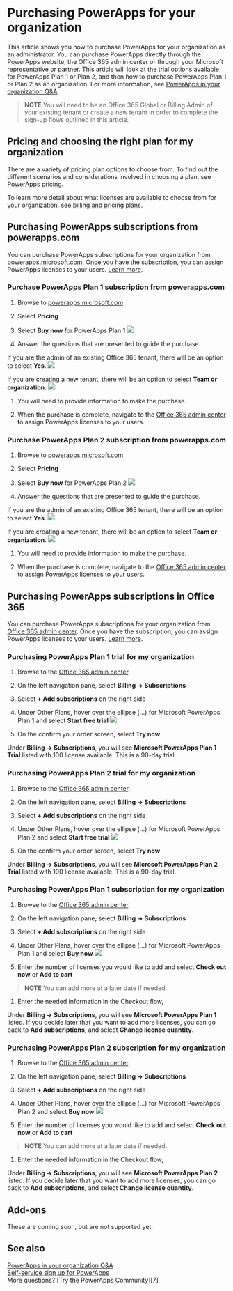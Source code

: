<properties
    pageTitle="Purchasing PowerApps for your organization | Microsoft PowerApps"
    description="Follow these steps in order to signup for PowerApps as an administrator."
    services=""
    suite="powerapps"
    documentationCenter="na"
    authors="jamesol-msft"
    manager="anneta"
    editor=""
    tags=""
 />
<tags
    ms.service="powerapps"
    ms.devlang="na"
    ms.topic="article"
    ms.tgt_pltfrm="na"
    ms.workload="na"
    ms.date="10/23/2016"
    ms.author="ricksal;jamesol"/>

# Purchasing PowerApps for your organization #
This article shows you how to purchase PowerApps for your organization as an administrator. You can purchase PowerApps directly through the PowerApps website, the Office 365 admin center or through your Microsoft representative or partner. This article will look at the trial options available for PowerApps Plan 1 or Plan 2, and then how to purchase PowerApps Plan 1 or Plan 2 as an organization. For more information, see [PowerApps in your organization Q&A](signup-question-and-answer.md).

> **NOTE** You will need to be an Office 365 Global or Billing Admin of your existing tenant or create a new tenant in order to complete the sign-up flows outlined in this article.

## Pricing and choosing the right plan for my organization

There are a variety of pricing plan options to choose from. To find out the different scenarios and considerations involved in choosing a plan, see [PowerApps pricing][3].

To learn more detail about what licenses are available to choose from for your organization, see [billing and pricing plans](billing-pricing-skus.md).

## Purchasing PowerApps subscriptions from powerapps.com
You can purchase PowerApps subscriptions for your organization from [powerapps.microsoft.com][4]. Once you have the subscription, you can assign PowerApps licenses to your users. [Learn more][5].

### Purchase PowerApps Plan 1 subscription from powerapps.com
1. Browse to [powerapps.microsoft.com][4]

1. Select **Pricing**

1. Select **Buy now** for PowerApps Plan 1
  ![](./media/signup-for-powerapps-admin/buy-now-plan-1.png)

1. Answer the questions that are presented to guide the purchase.

  If you are the admin of an existing Office 365 tenant, there will be an option to select **Yes**.
    ![](./media/signup-for-powerapps-admin/admin-question-plan-1-yes.png)

  If you are creating a new tenant, there will be an option to select **Team or organization**.
    ![](./media/signup-for-powerapps-admin/question-plan-1-teamororg.png)

1. You will need to provide information to make the purchase.

1. When the purchase is complete, navigate to the [Office 365 admin center][6] to assign PowerApps licenses to your users.

### Purchase PowerApps Plan 2 subscription from powerapps.com
1. Browse to [powerapps.microsoft.com][4]

1. Select **Pricing**

1. Select **Buy now** for PowerApps Plan 2
  ![](./media/signup-for-powerapps-admin/buy-now-plan-2.png)

1. Answer the questions that are presented to guide the purchase.

  If you are the admin of an existing Office 365 tenant, there will be an option to select **Yes**.
    ![](./media/signup-for-powerapps-admin/admin-question-plan-2-yes.png)

  If you are creating a new tenant, there will be an option to select **Team or organization**.
    ![](./media/signup-for-powerapps-admin/question-plan-2-teamororg.png)

1. You will need to provide information to make the purchase.

1. When the purchase is complete, navigate to the [Office 365 admin center][6] to assign PowerApps licenses to your users.

## Purchasing PowerApps subscriptions in Office 365
You can purchase PowerApps subscriptions for your organization from [Office 365 admin center][6]. Once you have the subscription, you can assign PowerApps licenses to your users. [Learn more][5].

### Purchasing PowerApps Plan 1 trial for my organization
1. Browse to the [Office 365 admin center][6].

1. On the left navigation pane, select **Billing -> Subscriptions**

1. Select **+ Add subscriptions** on the right side

1. Under Other Plans, hover over the ellipse (...) for Microsoft PowerApps Plan 1 and select **Start free trial**
  ![](./media/signup-for-powerapps-admin/admin-purchase-plan1-trial.png)

1. On the confirm your order screen, select **Try now**

Under **Billing -> Subscriptions**, you will see **Microsoft PowerApps Plan 1 Trial** listed with 100 license available.  This is a 90-day trial.

### Purchasing PowerApps Plan 2 trial for my organization
1. Browse to the [Office 365 admin center][6].

1. On the left navigation pane, select **Billing -> Subscriptions**

1. Select **+ Add subscriptions** on the right side

1. Under Other Plans, hover over the ellipse (...) for Microsoft PowerApps Plan 2 and select **Start free trial**
  ![](./media/signup-for-powerapps-admin/admin-purchase-plan2-trial.png)

1. On the confirm your order screen, select **Try now**

Under **Billing -> Subscriptions**, you will see **Microsoft PowerApps Plan 2 Trial** listed with 100 license available.  This is a 90-day trial.

### Purchasing PowerApps Plan 1 subscription for my organization
1. Browse to the [Office 365 admin center][6].

1. On the left navigation pane, select **Billing -> Subscriptions**

1. Select **+ Add subscriptions** on the right side

1. Under Other Plans, hover over the ellipse (...) for Microsoft PowerApps Plan 1 and select **Buy now**
  ![](./media/signup-for-powerapps-admin/admin-purchase-plan1-paid.png)

1. Enter the number of licenses you would like to add and select **Check out now** or **Add to cart**
  > **NOTE** You can add more at a later date if needed.

1. Enter the needed information in the Checkout flow,

Under **Billing -> Subscriptions**, you will see **Microsoft PowerApps Plan 1** listed.  If you decide later that you want to add more licenses, you can go back to **Add subscriptions**, and select **Change license quantity**.

### Purchasing PowerApps Plan 2 subscription for my organization
1. Browse to the [Office 365 admin center][6].

1. On the left navigation pane, select **Billing -> Subscriptions**

1. Select **+ Add subscriptions** on the right side

1. Under Other Plans, hover over the ellipse (...) for Microsoft PowerApps Plan 2 and select **Buy now**
  ![](./media/signup-for-powerapps-admin/admin-purchase-plan1-paid.png)

1. Enter the number of licenses you would like to add and select **Check out now** or **Add to cart**
  > **NOTE** You can add more at a later date if needed.

1. Enter the needed information in the Checkout flow,

Under **Billing -> Subscriptions**, you will see **Microsoft PowerApps Plan 2** listed.  If you decide later that you want to add more licenses, you can go back to **Add subscriptions**, and select **Change license quantity**.

## Add-ons
These are coming soon, but are not supported yet.

## See also
[PowerApps in your organization Q&A](signup-question-and-answer.md)  
[Self-service sign up for PowerApps](signup-for-powerapps.md)  
More questions? [Try the PowerApps Community][7]

<!--Reference links in article-->
[1]: http://go.microsoft.com/fwlink/p/?LinkId=715583
[2]: http://go.microsoft.com/fwlink/p/?LinkId=708209
[3]: https://go.microsoft.com/fwlink/?linkid=832550
[4]: https://go.microsoft.com/fwlink/?linkid=832551
[5]: https://support.office.com/article/997596b5-4173-4627-b915-36abac6786dc
[6]: https://portal.office.com/admin/default.aspx
